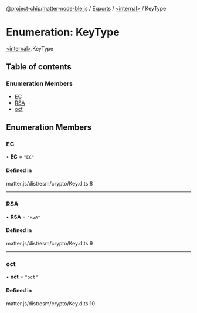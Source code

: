 [@project-chip/matter-node-ble.js](../README.md) / [Exports](../modules.md) / [\<internal\>](../modules/internal_.md) / KeyType

# Enumeration: KeyType

[\<internal\>](../modules/internal_.md).KeyType

## Table of contents

### Enumeration Members

- [EC](internal_.KeyType.md#ec)
- [RSA](internal_.KeyType.md#rsa)
- [oct](internal_.KeyType.md#oct)

## Enumeration Members

### EC

• **EC** = ``"EC"``

#### Defined in

matter.js/dist/esm/crypto/Key.d.ts:8

___

### RSA

• **RSA** = ``"RSA"``

#### Defined in

matter.js/dist/esm/crypto/Key.d.ts:9

___

### oct

• **oct** = ``"oct"``

#### Defined in

matter.js/dist/esm/crypto/Key.d.ts:10
